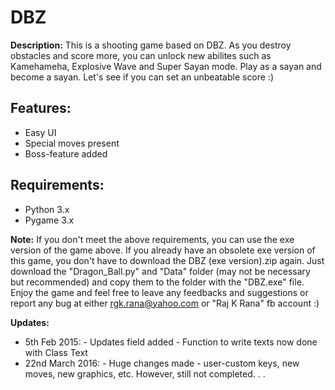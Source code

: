 # DBZ

**Description:** This is a shooting game based on DBZ. As you destroy obstacles and score more,
you can unlock new abilites such as Kamehameha, Explosive Wave and Super Sayan mode. 
Play as a sayan and become a sayan. Let's see if you can set an unbeatable score :)

## Features:
* Easy UI
* Special moves present
* Boss-feature added

## Requirements:
* Python 3.x
* Pygame 3.x

**Note:** If you don't meet the above requirements, you can use the exe version of the game above.
If you already have an obsolete exe version of this game, you don't have to download the 
DBZ (exe version).zip again. Just download the "Dragon_Ball.py" and "Data" folder 
(may not be necessary but recommended) and copy them to the folder with the "DBZ.exe" file.
Enjoy the game and feel free to leave any feedbacks and suggestions or report any bug at 
either rgk.rana@yahoo.com or "Raj K Rana" fb account :)

**Updates:**
* 5th Feb 2015: - Updates field added - Function to write texts now done with Class Text
* 22nd March 2016: - Huge changes made - user-custom keys, new moves, new graphics, etc. However, still not completed. . .
